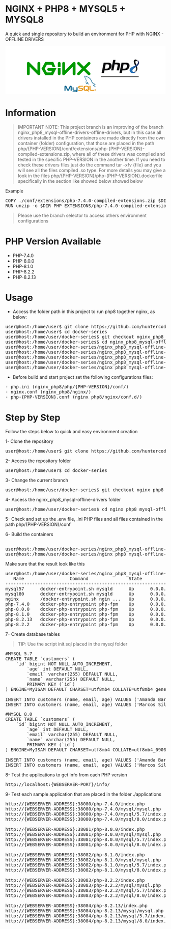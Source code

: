 # NGINX + PHP8 + MYSQL5 + MYSQL8
A quick and single repository to build an environment for PHP with NGINX - OFFLINE DRIVERS

![banner.png](nginx_php8_mysql-offline-drivers/files/medias/banner.png)


# Information

> IMPORTANT NOTE: This project branch is an improving of the branch nginx_php8_mysql-offline-drivers-offline-drivers, but in this case
> all drivers installed in the PHP containers are made directly from the own container (folder) configuration, that
> those are placed in the path php/{PHP-VERSION}/conf/extensions/php-{PHP-VERSION}-compiled-extensions.zip, where all
> of these drivers was compiled and tested in the specific PHP-VERSION in the another time. If you need to check these
> drivers files just do the command tar -xfv {file} and you will see all the files compiled .so type. For more details
> you may give a look in the files php/{PHP-VERSION}/php-{PHP-VERSION}.dockerfile specifically in the section like
> showed below
> showed below

Example

<pre>
COPY ./conf/extensions/php-7.4.0-compiled-extensions.zip $DIR_PHP_EXTENSIONS/
RUN unzip -o $DIR_PHP_EXTENSIONS/php-7.4.0-compiled-extensions.zip -d $DIR_PHP_EXTENSIONS
</pre>

> Please use the branch selector to access others environment configurations


# PHP Version Available

- PHP-7.4.0
- PHP-8.0.0
- PHP-8.1.0
- PHP-8.2.2
- PHP-8.2.13


# Usage

- Access the folder path in this project to run php8 together nginx, as below:

<pre>
user@host:/home/user$ git clone https://github.com/huntercodexs/docker-series.git .
user@host:/home/user$ cd docker-series
user@host:/home/user/docker-series$ git checkout nginx_php8_mysql-offline-drivers
user@host:/home/user/docker-series$ cd nginx_php8_mysql-offline-drivers
user@host:/home/user/docker-series/nginx_php8_mysql-offline-drivers$ docker network create nginx_php8_mysql-offline-drivers_mysql_network
user@host:/home/user/docker-series/nginx_php8_mysql-offline-drivers$ docker-compose up --build (in first time)
user@host:/home/user/docker-series/nginx_php8_mysql-offline-drivers$ [Ctrl+C]
user@host:/home/user/docker-series/nginx_php8_mysql-offline-drivers$ docker-compose start (in the next times)
user@host:/home/user/docker-series/nginx_php8_mysql-offline-drivers$ docker-compose ps (check the containers status)
</pre>

- Before build and start project set the following configurations files:

<pre>
- php.ini (nginx_php8/php/{PHP-VERSION}/conf/)
- nginx.conf (nginx_php8/nginx/)
- php-{PHP-VERSION}.conf (nginx_php8/nginx/conf.d/)
</pre>


# Step by Step

Follow the steps below to quick and easy environment creation

1- Clone the repository
<pre>
user@host:/home/user$ git clone https://github.com/huntercodexs/docker-series.git .
</pre>

2- Access the repository folder
<pre>
user@host:/home/user$ cd docker-series
</pre>

3- Change the current branch
<pre>
user@host:/home/user/docker-series$ git checkout nginx_php8_mysql-offline-drivers
</pre>

4- Access the nginx_php8_mysql-offline-drivers folder
<pre>
user@host:/home/user/docker-series$ cd nginx_php8_mysql-offline-drivers
</pre>

5- Check and set up the .env file, .ini PHP files and all files contained in the path php/{PHP-VERSION}/conf

6- Build the containers

<pre>    
user@host:/home/user/docker-series/nginx_php8_mysql-offline-drivers$ docker network create nginx_php8_mysql-offline-drivers_network
user@host:/home/user/docker-series/nginx_php8_mysql-offline-drivers$ docker-compose up --build
</pre>

Make sure that the result look like this
<pre>
user@host:/home/user/docker-series/nginx_php8_mysql-offline-drivers$ docker-compose ps
   Name                 Command               State                          Ports                       
---------------------------------------------------------------------------------------------------------
mysql57      docker-entrypoint.sh mysqld      Up      0.0.0.0:3705->3306/tcp,:::3705->3306/tcp, 33060/tcp
mysql80      docker-entrypoint.sh mysqld      Up      0.0.0.0:3708->3306/tcp,:::3708->3306/tcp, 33060/tcp
nginx        /docker-entrypoint.sh ngin ...   Up      0.0.0.0:38080->80/tcp,:::38080->80/tcp             
php-7.4.0    docker-php-entrypoint php-fpm    Up      0.0.0.0:9000->9000/tcp,:::9000->9000/tcp           
php-8.0.0    docker-php-entrypoint php-fpm    Up      0.0.0.0:9001->9000/tcp,:::9001->9000/tcp           
php-8.1.0    docker-php-entrypoint php-fpm    Up      0.0.0.0:9002->9000/tcp,:::9002->9000/tcp           
php-8.2.13   docker-php-entrypoint php-fpm    Up      0.0.0.0:9004->9000/tcp,:::9004->9000/tcp           
php-8.2.2    docker-php-entrypoint php-fpm    Up      0.0.0.0:9003->9000/tcp,:::9003->9000/tcp 
</pre>

7- Create database tables

> TIP: Use the script init.sql placed in the mysql folder

<pre>
#MYSQL 5.7
CREATE TABLE `customers` (
    `id` bigint NOT NULL AUTO_INCREMENT,
        `age` int DEFAULT NULL,
        `email` varchar(255) DEFAULT NULL,
        `name` varchar(255) DEFAULT NULL,
        PRIMARY KEY (`id`)
) ENGINE=MyISAM DEFAULT CHARSET=utf8mb4 COLLATE=utf8mb4_general_ci;

INSERT INTO customers (name, email, age) VALUES ('Amanda Barros', 'amanda@email.com', 33);
INSERT INTO customers (name, email, age) VALUES ('Marcos Silva', 'marcos@email.com', 34);
</pre>

<pre>
#MYSQL 8.0
CREATE TABLE `customers` (
    `id` bigint NOT NULL AUTO_INCREMENT,
        `age` int DEFAULT NULL,
        `email` varchar(255) DEFAULT NULL,
        `name` varchar(255) DEFAULT NULL,
        PRIMARY KEY (`id`)
) ENGINE=MyISAM DEFAULT CHARSET=utf8mb4 COLLATE=utf8mb4_0900_ai_ci;

INSERT INTO customers (name, email, age) VALUES ('Amanda Barros', 'amanda@email.com', 33);
INSERT INTO customers (name, email, age) VALUES ('Marcos Silva', 'marcos@email.com', 34);
</pre>

8- Test the applications to get info from each PHP version
<pre>
http://localhost:{WEBSERVER-PORT}/info/
</pre>

9- Test each sample application that are placed in the folder ./applications
<pre>
http://{WEBSERVER-ADDRESS}:38080/php-7.4.0/index.php
http://{WEBSERVER-ADDRESS}:38080/php-7.4.0/mysql/mysql.php
http://{WEBSERVER-ADDRESS}:38080/php-7.4.0/mysql/5.7/index.php
http://{WEBSERVER-ADDRESS}:38080/php-7.4.0/mysql/8.0/index.php

http://{WEBSERVER-ADDRESS}:38081/php-8.0.0/index.php
http://{WEBSERVER-ADDRESS}:38081/php-8.0.0/mysql/mysql.php
http://{WEBSERVER-ADDRESS}:38081/php-8.0.0/mysql/5.7/index.php
http://{WEBSERVER-ADDRESS}:38081/php-8.0.0/mysql/8.0/index.php

http://{WEBSERVER-ADDRESS}:38082/php-8.1.0/index.php
http://{WEBSERVER-ADDRESS}:38082/php-8.1.0/mysql/mysql.php
http://{WEBSERVER-ADDRESS}:38082/php-8.1.0/mysql/5.7/index.php
http://{WEBSERVER-ADDRESS}:38082/php-8.1.0/mysql/8.0/index.php

http://{WEBSERVER-ADDRESS}:38083/php-8.2.2/index.php
http://{WEBSERVER-ADDRESS}:38083/php-8.2.2/mysql/mysql.php
http://{WEBSERVER-ADDRESS}:38083/php-8.2.2/mysql/5.7/index.php
http://{WEBSERVER-ADDRESS}:38083/php-8.2.2/mysql/8.0/index.php

http://{WEBSERVER-ADDRESS}:38084/php-8.2.13/index.php
http://{WEBSERVER-ADDRESS}:38084/php-8.2.13/mysql/mysql.php
http://{WEBSERVER-ADDRESS}:38084/php-8.2.13/mysql/5.7/index.php
http://{WEBSERVER-ADDRESS}:38084/php-8.2.13/mysql/8.0/index.php
</pre>

